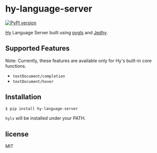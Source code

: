hy-language-server
===

[![PyPI version](https://badge.fury.io/py/hy-language-server.svg)](https://pypi.org/project/hy-language-server)

[Hy](https://github.com/hylang/hy) Language Server built using [pygls](https://github.com/openlawlibrary/pygls) and [Jedhy](https://github.com/ekaschalk/jedhy).

## Supported Features

Note: Currently, these features are available only for Hy's built-in core functions.

- `textDocument/completion`
- `textDocument/hover`

## Installation

```sh
$ pip install hy-language-server
```

`hyls` will be installed under your PATH.

## license

MIT
